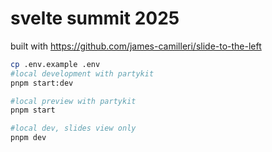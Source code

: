 # svelte summit 2025

built with https://github.com/james-camilleri/slide-to-the-left

```bash
cp .env.example .env
#local development with partykit
pnpm start:dev

#local preview with partykit
pnpm start

#local dev, slides view only
pnpm dev
```
